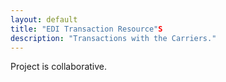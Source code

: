 ```yaml
---
layout: default
title: "EDI Transaction Resource"S
description: "Transactions with the Carriers."
---
```


Project is collaborative.